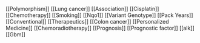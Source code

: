 [[Polymorphism]]
[[Lung cancer]]
[[Association]]
[[Cisplatin]]
[[Chemotherapy]]
[[Smoking]]
[[Nqo1]]
[[Variant Genotype]]
[[Pack Years]]
[[Conventional]]
[[Therapeutics]]
[[Colon cancer]]
[[Personalized Medicine]]
[[Chemoradiotherapy]]
[[Prognosis]]
[[Prognostic factor]]
[[alk]]
[[Gbm]]
